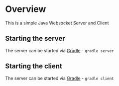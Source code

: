 Overview
========

This is a simple Java Websocket Server and Client


Starting the server
-------------------

The server can be started via [Gradle](Http://www.gradle.org) - `gradle server`


Starting the client
-------------------

The server can be started via [Gradle](Http://www.gradle.org) - `gradle client`
